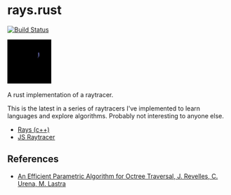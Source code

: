 # rays.rust
[![Build
Status](https://travis-ci.org/peterbraden/rays.rust.svg?branch=master)](https://travis-ci.org/peterbraden/rays.rust)

![demo image](demo/out.png)

A rust implementation of a raytracer.

This is the latest in a series of raytracers I've implemented to learn languages
and explore algorithms. Probably not interesting to anyone else.

- [Rays (c++)](https://github.com/peterbraden/rays)
- [JS Raytracer](https://github.com/peterbraden/js-raytracer)


## References
- [An Efficient Parametric Algorithm for Octree Traversal, J. Revelles, C. Urena, M. Lastra](http://wscg.zcu.cz/wscg2000/Papers_2000/X31.pdf)
